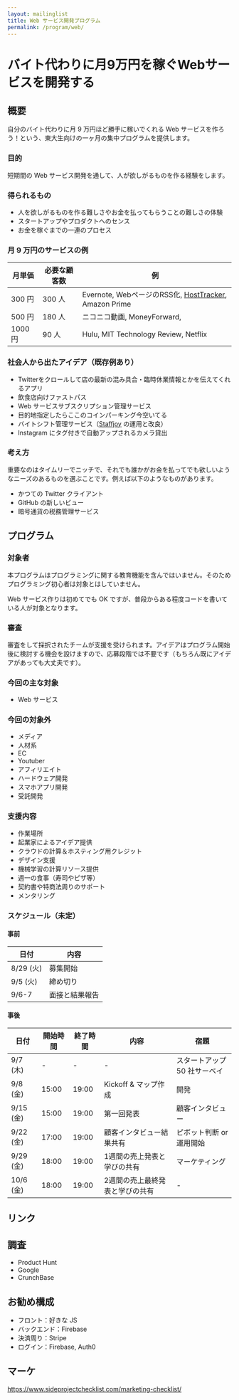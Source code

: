 ```yaml
---
layout: mailinglist
title: Web サービス開発プログラム
permalink: /program/web/
---
```

# バイト代わりに月9万円を稼ぐWebサービスを開発する

## 概要

自分のバイト代わりに月 9 万円ほど勝手に稼いでくれる Web サービスを作ろう！という、東大生向けの一ヶ月の集中プログラムを提供します。

### 目的

短期間の Web サービス開発を通して、人が欲しがるものを作る経験をします。

### 得られるもの

- 人を欲しがるものを作る難しさやお金を払ってもらうことの難しさの体験
- スタートアップやプロダクトへのセンス
- お金を稼ぐまでの一連のプロセス

### 月 9 万円のサービスの例

| 月単価 | 必要な顧客数 | 例 |
| ------ | ------ | ------ | 
| 300 円 | 300 人 | Evernote, WebページのRSS化, [HostTracker](https://www.host-tracker.com/), Amazon Prime |  
| 500 円 | 180 人 | ニコニコ動画, MoneyForward, |  
| 1000 円 | 90 人 | Hulu, MIT Technology Review, Netflix |  

### 社会人から出たアイデア（既存例あり）

- Twitterをクロールして店の最新の混み具合・臨時休業情報とかを伝えてくれるアプリ
- 飲食店向けファストパス
- Web サービスサブスクリプション管理サービス
- 目的地指定したらここのコインパーキング今空いてる
- バイトシフト管理サービス（[Staffjoy](https://www.staffjoy.com/) の運用と改良）
- Instagram にタグ付きで自動アップされるカメラ貸出


### 考え方

重要なのはタイムリーでニッチで、それでも誰かがお金を払ってでも欲しいようなニーズのあるものを選ぶことです。例えば以下のようなものがあります。

- かつての Twitter クライアント
- GitHub の新しいビュー
- 暗号通貨の税務管理サービス


## プログラム

### 対象者

本プログラムはプログラミングに関する教育機能を含んではいません。そのためプログラミング初心者は対象とはしていません。

Web サービス作りは初めてでも OK ですが、普段からある程度コードを書いている人が対象となります。

### 審査

審査をして採択されたチームが支援を受けられます。アイデアはプログラム開始後に検討する機会を設けますので、応募段階では不要です（もちろん既にアイデアがあっても大丈夫です）。

### 今回の主な対象

- Web サービス

### 今回の対象外

- メディア
- 人材系
- EC
- Youtuber
- アフィリエイト
- ハードウェア開発
- スマホアプリ開発
- 受託開発

### 支援内容

- 作業場所
- 起業家によるアイデア提供
- クラウドの計算＆ホスティング用クレジット
- デザイン支援
- 機械学習の計算リソース提供
- 週一の食事（寿司やピザ等）
- 契約書や特商法周りのサポート
- メンタリング

### スケジュール（未定）

#### 事前

|  日付 |  内容 | 
|  ------ | ------ | 
| 8/29 (火) | 募集開始 | 
| 9/5 (火) |  締め切り | 
| 9/6-7 | 面接と結果報告 |  

#### 事後

|  日付 | 開始時間 | 終了時間 | 内容 | 宿題 |
|  ------ | ------ | ------ | ------ | ------ | 
| 9/7 (木) | - | - | - | スタートアップ 50 社サーベイ | 
| 9/8 (金) | 15:00 | 19:00 | Kickoff & マップ作成 | 開発 | 
| 9/15 (金) | 15:00 | 19:00 | 第一回発表 | 顧客インタビュー | 
| 9/22 (金) | 17:00 | 19:00 | 顧客インタビュー結果共有 | ピボット判断 or 運用開始 | 
| 9/29 (金) | 18:00 | 19:00 | 1週間の売上発表と学びの共有 | マーケティング | 
| 10/6 (金) | 18:00 | 19:00 | 2週間の売上最終発表と学びの共有 | - | 

## リンク


## 調査

- Product Hunt
- Google
- CrunchBase

## お勧め構成

- フロント：好きな JS
- バックエンド：Firebase
- 決済周り：Stripe
- ログイン：Firebase, Auth0

## マーケ

https://www.sideprojectchecklist.com/marketing-checklist/
